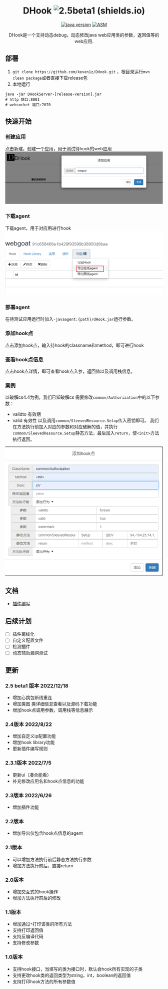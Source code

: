 <div align="center">

# DHook ![2.5beta1 (shields.io)](https://img.shields.io/badge/2.5beta1-brightgreen.svg)

[![java version](https://img.shields.io/badge/java-%3e%3D%208-brightgreen)](https://www.oracle.com/tw/java/technologies/javase/javase8-archive-downloads.html)
[![ASM](https://img.shields.io/badge/ASM-%3d9.2-brightgreen)](https://www.oracle.com/tw/java/technologies/javase/javase8-archive-downloads.html)

</div>
<p align="center">
DHook是一个支持动态debug，动态修改java web应用类的参数，返回值等的web应用.
</p>

## 部署
1. `git clone https://github.com/keven1z/DHook.git` ，根目录运行`mvn clean package`或者直接下载release包
2. 本地运行
```shell
java -jar DHookServer-[release-version].jar
# http 端口:8001
# websocket 端口:7070
```

## 快速开始
### 创建应用
点击新建，创建一个应用，用于测试待hook的web应用
![image-20220223105550651](./img/createapp.png)
### 下载agent
下载agent，用于对应用进行hook
![download_agent.png](./img/download_agent.png)

### 部署agent
在待测试应用运行时加入`-javaagent:{path}/dHook.jar`运行参数。

### 添加hook点
点击添加hook点，输入待hook的classname和method，即可进行hook

### 查看hook点信息
点击hook点详情，即可查看hook点入参，返回值以及调用栈信息。

### 案例

以破解cs4.4为例，我们已知破解cs 需要修改`common/Authorization`中的以下参数：
* validto 有效期
* valid 有效性
以及调用`common/SleevedResource.Setup`传入密钥即可。
我们在方法执行前加入对应的参数和对应破解的值，并执行`common/SleevedResource.Setup`静态方法，最后加入`return`，使`<init>`方法执行返回。
<!--静态方法中classname填写为return，默认将该方法返回，若返回不为空，则将返回值填入参数即可正常返回-->

![image-20220223105550651](./img/cs4.4.png)

## 文档
* [插件编写](doc/plugin.md)

## 后续计划
- [ ] 插件离线化
- [ ] 自定义配置文件
- [ ] 检测插件
- [ ] 动态辅助漏洞测试 

## 更新
### 2.5 beta1 版本 2022/12/18
* 增加心跳包断线重连
* 增加类图 类详细信息查看以及源码下载功能
* 增加hook点调用参数，调用栈等信息展示

### 2.4版本 2022/8/22
* 增加自定义ip配置功能
* 增加hook library功能
* 更新插件编写规则

### 2.3.1版本 2022/7/5
* 更新ui（凑合能看）
* 补充修改应用名和hook点信息的功能

### 2.3版本 2022/6/26
* 增加插件功能

### 2.2版本
* 增加导出仅包含hook点信息的agent

### 2.1版本
* 可以增加方法执行前后静态方法执行参数
* 增加方法执行前后，直接return

### 2.0版本
* 增加交互式的hook操作
* 增加方法执行前后的修改

### 1.1版本
* 增加通过`*`打印该类的所有方法
* 支持打印返回值
* 支持反编译代码
* 支持修改参数

### 1.0版本
* 支持hook接口，当填写的类为接口时，默认会hook所有实现的子类
* 支持更改hook类的返回类型为string，int，boolean的返回值
* 支持打印hook方法的所有参数值







